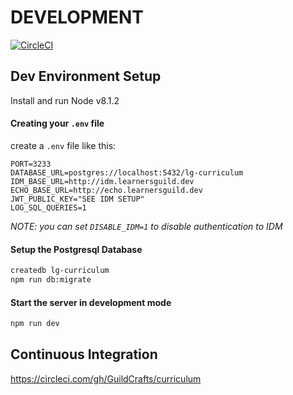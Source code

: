 # DEVELOPMENT

[![CircleCI](https://circleci.com/gh/GuildCrafts/curriculum.svg?style=svg)](https://circleci.com/gh/GuildCrafts/curriculum)

## Dev Environment Setup


Install and run Node v8.1.2


#### Creating your `.env` file

create a `.env` file like this:

```
PORT=3233
DATABASE_URL=postgres://localhost:5432/lg-curriculum
IDM_BASE_URL=http://idm.learnersguild.dev
ECHO_BASE_URL=http://echo.learnersguild.dev
JWT_PUBLIC_KEY="SEE IDM SETUP"
LOG_SQL_QUERIES=1
```

_NOTE: you can set `DISABLE_IDM=1` to disable authentication to IDM_


#### Setup the Postgresql Database

```sh
createdb lg-curriculum
npm run db:migrate
```


#### Start the server in development mode

```sh
npm run dev
```


## Continuous Integration

https://circleci.com/gh/GuildCrafts/curriculum
